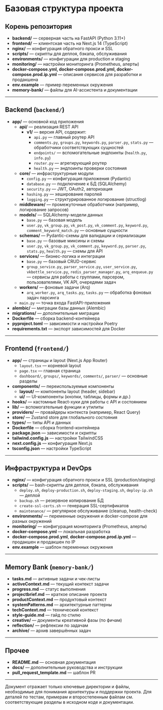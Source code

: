 # Базовая структура проекта

## Корень репозитория

- **backend/** — серверная часть на FastAPI (Python 3.11+)
- **frontend/** — клиентская часть на Next.js 14 (TypeScript)
- **nginx/** — конфигурация обратного прокси и SSL
- **scripts/** — скрипты для деплоя, бэкапа, обслуживания
- **environments/** — конфигурации для production и staging
- **monitoring/** — настройки мониторинга (Prometheus, алерты)
- **docker-compose.yml, docker-compose.prod.yml, docker-compose.prod.ip.yml** — описания сервисов для разработки и продакшена
- **env.example** — пример переменных окружения
- **memory-bank/** — файлы для AI-ассистента и документации

---

## Backend (`backend/`)

- **app/** — основной код приложения
  - **api/** — реализация REST API
    - **v1/** — версия API, содержит:
      - `api.py` — главный роутер API
      - `comments.py`, `groups.py`, `keywords.py`, `parser.py`, `stats.py` — обработчики соответствующих сущностей
      - `endpoints/` — вспомогательные эндпоинты (`health.py`, `info.py`)
      - `router.py` — агрегирующий роутер
      - `health.py` — эндпоинты проверки состояния
  - **core/** — инфраструктурные модули
    - `config.py` — конфигурация приложения (Pydantic)
    - `database.py` — подключение к БД (SQLAlchemy)
    - `security.py` — JWT, OAuth2, авторизация
    - `hashing.py` — хеширование паролей
    - `logging.py` — структурированное логирование (structlog)
  - **middleware/** — промежуточные обработчики (например, логирование запросов)
  - **models/** — SQLAlchemy-модели данных
    - `base.py` — базовая модель
    - `user.py`, `vk_group.py`, `vk_post.py`, `vk_comment.py`, `keyword.py`, `comment_keyword_match.py` — основные сущности
  - **schemas/** — Pydantic-схемы для валидации и сериализации
    - `base.py` — базовые миксины и схемы
    - `user.py`, `vk_group.py`, `vk_comment.py`, `keyword.py`, `parser.py`, `stats.py`, `health.py` — схемы для API
  - **services/** — бизнес-логика и интеграции
    - `base.py` — базовый CRUD-сервис
    - `group_service.py`, `parser_service.py`, `user_service.py`, `vkbottle_service.py`, `redis_parser_manager.py`, `arq_enqueue.py` — сервисы для работы с группами, парсером, пользователями, VK API, очередями задач
  - **workers/** — фоновые задачи (Arq)
    - `arq_worker.py`, `arq_tasks.py`, `tasks.py` — обработка фоновых задач парсинга
  - `main.py` — точка входа FastAPI-приложения
- **alembic/** — миграции базы данных (Alembic)
- **migrations/** — дополнительные миграции
- **Dockerfile** — сборка backend-контейнера
- **pyproject.toml** — зависимости и настройки Poetry
- **requirements.txt** — экспорт зависимостей для Docker

---

## Frontend (`frontend/`)

- **app/** — страницы и layout (Next.js App Router)
  - `layout.tsx` — корневой layout
  - `page.tsx` — главная страница
  - `dashboard/`, `groups/`, `keywords/`, `comments/`, `parser/` — основные разделы
- **components/** — переиспользуемые компоненты
  - **layout/** — компоненты layout (header, sidebar)
  - **ui/** — UI-компоненты (кнопки, таблицы, формы и др.)
- **hooks/** — кастомные React-хуки для работы с API и состоянием
- **lib/** — вспомогательные функции и утилиты
- **providers/** — провайдеры контекста (например, React Query)
- **store/** — Zustand store для глобального состояния
- **types/** — типы API и данных
- **Dockerfile** — сборка frontend-контейнера
- **package.json** — зависимости и скрипты
- **tailwind.config.js** — настройки TailwindCSS
- **next.config.js** — конфигурация Next.js
- **tsconfig.json** — настройки TypeScript

---

## Инфраструктура и DevOps

- **nginx/** — конфигурация обратного прокси и SSL (production/staging)
- **scripts/** — bash-скрипты для деплоя, бэкапа, обслуживания
  - `deploy.sh`, `deploy-production.sh`, `deploy-staging.sh`, `deploy-ip.sh` — деплой
  - `backup.sh` — резервное копирование БД
  - `create-ssl-certs.sh` — генерация SSL-сертификатов
  - `maintenance/` — регулярное обслуживание (cleanup, health-check)
- **environments/** — переменные окружения и docker-compose для разных окружений
- **monitoring/** — конфигурация мониторинга (Prometheus, алерты)
- **docker-compose.yml** — локальная разработка
- **docker-compose.prod.yml**, **docker-compose.prod.ip.yml** — продакшен и продакшен по IP
- **env.example** — шаблон переменных окружения

---

## Memory Bank (`memory-bank/`)

- **tasks.md** — активные задачи и чек-листы
- **activeContext.md** — текущий контекст задачи
- **progress.md** — статус выполнения
- **projectbrief.md** — краткое описание проекта
- **productContext.md** — продуктовый контекст
- **systemPatterns.md** — архитектурные паттерны
- **techContext.md** — технический контекст
- **style-guide.md** — гайд по стилю
- **creative/** — документы креативной фазы (по фичам)
- **reflection/** — рефлексии по задачам
- **archive/** — архив завершённых задач

---

## Прочее

- **README.md** — основная документация
- **docs/** — дополнительные руководства и инструкции
- **pull_request_template.md** — шаблон PR

---

Документ отражает только ключевые директории и файлы, необходимые для понимания архитектуры и поддержки проекта. Для деталей по тестам, примерам и второстепенным файлам см. соответствующие разделы в исходном коде и документации.
